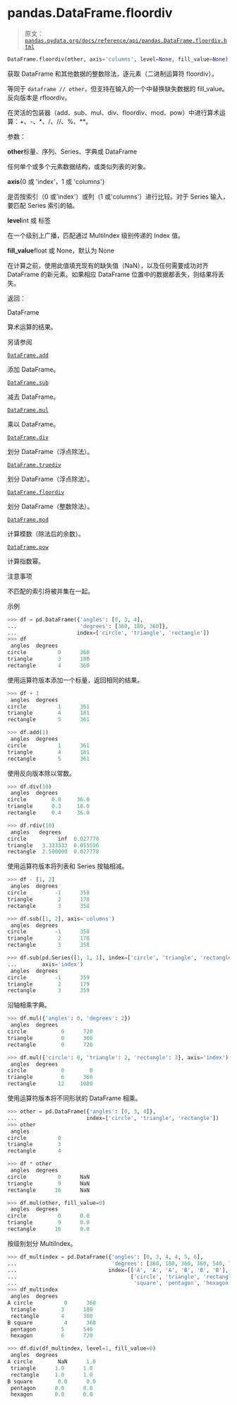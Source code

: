 # pandas.DataFrame.floordiv

> 原文：[`pandas.pydata.org/docs/reference/api/pandas.DataFrame.floordiv.html`](https://pandas.pydata.org/docs/reference/api/pandas.DataFrame.floordiv.html)

```py
DataFrame.floordiv(other, axis='columns', level=None, fill_value=None)
```

获取 DataFrame 和其他数据的整数除法，逐元素（二进制运算符 floordiv）。

等同于 `dataframe // other`，但支持在输入的一个中替换缺失数据的 fill_value。反向版本是 rfloordiv。

在灵活的包装器（add、sub、mul、div、floordiv、mod、pow）中进行算术运算：+、-、*、/、//、%、**。

参数：

**other**标量、序列、Series、字典或 DataFrame

任何单个或多个元素数据结构，或类似列表的对象。

**axis**{0 或 'index'，1 或 'columns'}

是否按索引（0 或'index'）或列（1 或'columns'）进行比较。对于 Series 输入，要匹配 Series 索引的轴。

**level**int 或 标签

在一个级别上广播，匹配通过 MultiIndex 级别传递的 Index 值。

**fill_value**float 或 None，默认为 None

在计算之前，使用此值填充现有的缺失值（NaN），以及任何需要成功对齐 DataFrame 的新元素。如果相应 DataFrame 位置中的数据都丢失，则结果将丢失。

返回：

DataFrame

算术运算的结果。

另请参阅

[`DataFrame.add`](https://pandas.pydata.org/docs/reference/api/pandas.DataFrame.add.html "pandas.DataFrame.add")

添加 DataFrame。

[`DataFrame.sub`](https://pandas.pydata.org/docs/reference/api/pandas.DataFrame.sub.html "pandas.DataFrame.sub")

减去 DataFrame。

[`DataFrame.mul`](https://pandas.pydata.org/docs/reference/api/pandas.DataFrame.mul.html "pandas.DataFrame.mul")

乘以 DataFrame。

[`DataFrame.div`](https://pandas.pydata.org/docs/reference/api/pandas.DataFrame.div.html "pandas.DataFrame.div")

划分 DataFrame（浮点除法）。

[`DataFrame.truediv`](https://pandas.pydata.org/docs/reference/api/pandas.DataFrame.truediv.html "pandas.DataFrame.truediv")

划分 DataFrame（浮点除法）。

[`DataFrame.floordiv`](https://pandas.pydata.org/docs/reference/api/pandas.DataFrame.floordiv.html "pandas.DataFrame.floordiv")

划分 DataFrame（整数除法）。

[`DataFrame.mod`](https://pandas.pydata.org/docs/reference/api/pandas.DataFrame.mod.html "pandas.DataFrame.mod")

计算模数（除法后的余数）。

[`DataFrame.pow`](https://pandas.pydata.org/docs/reference/api/pandas.DataFrame.pow.html "pandas.DataFrame.pow")

计算指数幂。

注意事项

不匹配的索引将被并集在一起。

示例

```py
>>> df = pd.DataFrame({'angles': [0, 3, 4],
...                    'degrees': [360, 180, 360]},
...                   index=['circle', 'triangle', 'rectangle'])
>>> df
 angles  degrees
circle          0      360
triangle        3      180
rectangle       4      360 
```

使用运算符版本添加一个标量，返回相同的结果。

```py
>>> df + 1
 angles  degrees
circle          1      361
triangle        4      181
rectangle       5      361 
```

```py
>>> df.add(1)
 angles  degrees
circle          1      361
triangle        4      181
rectangle       5      361 
```

使用反向版本除以常数。

```py
>>> df.div(10)
 angles  degrees
circle        0.0     36.0
triangle      0.3     18.0
rectangle     0.4     36.0 
```

```py
>>> df.rdiv(10)
 angles   degrees
circle          inf  0.027778
triangle   3.333333  0.055556
rectangle  2.500000  0.027778 
```

使用运算符版本将列表和 Series 按轴相减。

```py
>>> df - [1, 2]
 angles  degrees
circle         -1      358
triangle        2      178
rectangle       3      358 
```

```py
>>> df.sub([1, 2], axis='columns')
 angles  degrees
circle         -1      358
triangle        2      178
rectangle       3      358 
```

```py
>>> df.sub(pd.Series([1, 1, 1], index=['circle', 'triangle', 'rectangle']),
...        axis='index')
 angles  degrees
circle         -1      359
triangle        2      179
rectangle       3      359 
```

沿轴相乘字典。

```py
>>> df.mul({'angles': 0, 'degrees': 2})
 angles  degrees
circle           0      720
triangle         0      360
rectangle        0      720 
```

```py
>>> df.mul({'circle': 0, 'triangle': 2, 'rectangle': 3}, axis='index')
 angles  degrees
circle           0        0
triangle         6      360
rectangle       12     1080 
```

使用运算符版本将不同形状的 DataFrame 相乘。

```py
>>> other = pd.DataFrame({'angles': [0, 3, 4]},
...                      index=['circle', 'triangle', 'rectangle'])
>>> other
 angles
circle          0
triangle        3
rectangle       4 
```

```py
>>> df * other
 angles  degrees
circle          0      NaN
triangle        9      NaN
rectangle      16      NaN 
```

```py
>>> df.mul(other, fill_value=0)
 angles  degrees
circle          0      0.0
triangle        9      0.0
rectangle      16      0.0 
```

按级别划分 MultiIndex。

```py
>>> df_multindex = pd.DataFrame({'angles': [0, 3, 4, 4, 5, 6],
...                              'degrees': [360, 180, 360, 360, 540, 720]},
...                             index=[['A', 'A', 'A', 'B', 'B', 'B'],
...                                    ['circle', 'triangle', 'rectangle',
...                                     'square', 'pentagon', 'hexagon']])
>>> df_multindex
 angles  degrees
A circle          0      360
 triangle        3      180
 rectangle       4      360
B square          4      360
 pentagon        5      540
 hexagon         6      720 
```

```py
>>> df.div(df_multindex, level=1, fill_value=0)
 angles  degrees
A circle        NaN      1.0
 triangle      1.0      1.0
 rectangle     1.0      1.0
B square        0.0      0.0
 pentagon      0.0      0.0
 hexagon       0.0      0.0 
```

